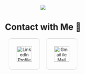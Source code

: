 <p align="center">
  <img src="https://capsule-render.vercel.app/api?type=cylinder&height=150&color=gradient&text=Hey%20Everyone👋&animation=scaleIn"/>
</p>
<div align="center" display="grid">
  <h1>Contact with Me 💬</h1>
  <div align="center" style="display: flex; justify-content: center; gap: 20px; margin-top: 20px;">
  <div style="border: 1px solid #ccc; border-radius: 10px; padding: 10px; width: 80px; height: 80px; display: flex; align-items: center; justify-content: center;">
    <a href="https://www.linkedin.com/in/ahmet-yusuf-birdir-199719253/" target="_blank">
      <img src="https://upload.wikimedia.org/wikipedia/commons/8/81/LinkedIn_icon.svg" alt="LinkedIn Profile" width="50" height="50"> 
    </a>
  </div>
  <div style="border: 1px solid #ccc; border-radius: 10px; padding: 10px; width: 80px; height: 80px; display: flex; align-items: center; justify-content: center;">
    <a href="mailto:ahmet.yusuf.birdir1@gmail.com">
      <img src="https://cdn4.iconfinder.com/data/icons/logos-brands-in-colors/48/google-gmail-1024.png" alt="Gmail ile Mail Gönder" width="50" height="50"/>
    </a>
  </div>
</div>

</div>
<!--
**ahmetyusufbirdir03/ahmetyusufbirdir03** is a ✨ _special_ ✨ repository because its `README.md` (this file) appears on your GitHub profile.

Here are some ideas to get you started:

- 🔭 I’m currently working on ...
- 🌱 I’m currently learning ...
- 👯 I’m looking to collaborate on ...
- 🤔 I’m looking for help with ...
- 💬 Ask me about ...
- 📫 How to reach me: ...
- 😄 Pronouns: ...
- ⚡ Fun fact: ...
  -->
